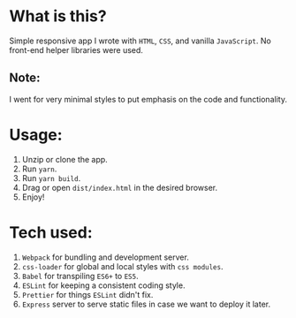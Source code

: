 # What is this?
Simple responsive app I wrote with `HTML`, `CSS`, and vanilla `JavaScript`.
No front-end helper libraries were used.

## Note:
I went for very minimal styles to put emphasis on the code and functionality.

# Usage:
1. Unzip or clone the app.
2. Run `yarn`.
3. Run `yarn build`.
4. Drag or open `dist/index.html` in the desired browser.
5. Enjoy!

# Tech used:
1. `Webpack` for bundling and development server.
2. `css-loader` for global and local styles with `css modules`. 
3. `Babel` for transpiling `ES6+` to `ES5`.
4. `ESLint` for keeping a consistent coding style.
5. `Prettier` for things `ESLint` didn't fix.
6. `Express` server to serve static files in case we want to deploy it later.

  

